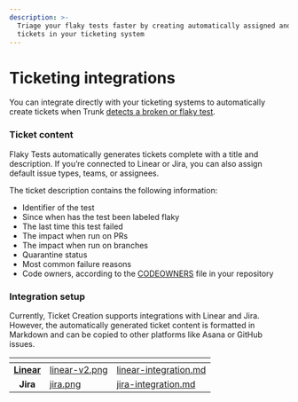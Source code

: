 ```yaml
---
description: >-
  Triage your flaky tests faster by creating automatically assigned and labeled
  tickets in your ticketing system
---
```


# Ticketing integrations

You can integrate directly with your ticketing systems to automatically create tickets when Trunk [detects a broken or flaky test](../detection.md).

### Ticket content

Flaky Tests automatically generates tickets complete with a title and description. If you’re connected to Linear or Jira, you can also assign default issue types, teams, or assignees.

The ticket description contains the following information:

* Identifier of the test
* Since when has the test been labeled flaky
* The last time this test failed
* The impact when run on PRs
* The impact when run on branches
* Quarantine status
* Most common failure reasons
* Code owners, according to the [CODEOWNERS](https://docs.github.com/en/repositories/managing-your-repositorys-settings-and-features/customizing-your-repository/about-code-owners) file in your repository

### Integration setup

Currently, Ticket Creation supports integrations with Linear and Jira. However, the automatically generated ticket content is formatted in Markdown and can be copied to other platforms like Asana or GitHub issues.

<table data-card-size="large" data-view="cards"><thead><tr><th align="center"></th><th data-hidden data-card-cover data-type="files"></th><th data-hidden data-card-target data-type="content-ref"></th></tr></thead><tbody><tr><td align="center"><a data-footnote-ref href="#user-content-fn-1"><strong>Linear</strong></a></td><td><a href="../../.gitbook/assets/linear-v2.png">linear-v2.png</a></td><td><a href="linear-integration.md">linear-integration.md</a></td></tr><tr><td align="center"><strong>Jira</strong></td><td><a href="../../.gitbook/assets/jira.png">jira.png</a></td><td><a href="jira-integration.md">jira-integration.md</a></td></tr></tbody></table>

[^1]: 
